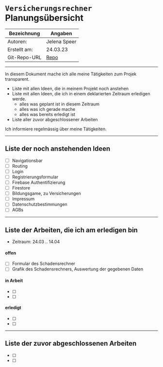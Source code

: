 # `Versicherungsrechner` Planungsübersicht

| Bezeichnung  | Angaben                                                   |
| ------------ | --------------------------------------------------------- |
| Autoren:     | Jelena Speer                                              |
| Erstellt am: | 24.03.23                                                  |
| Git-Repo-URL | [Repo](https://github.com/Jelenal1/Versicherungsrechner_bbw) |

---

In diesem Dokument mache ich alle meine Tätigkeiten zum Projek transparent.

* Liste mit allen Ideen, die in meinem Projekt noch anstehen
* Liste mit allen Ideen, die ich in einem deklarierten Zeitraum erledigen werde.
  * alles was geplant ist in diesem Zeitraum
  * alles was ich gerade mache
  * alles was bereits erledigt ist
* Liste aller zuvor abgeschlossener Arbeiten

Ich informiere regelmässig über meine Tätigkeiten.

---

## Liste der noch anstehenden Ideen

* [ ] Navigationsbar
* [ ] Routing
* [ ] Login
* [ ] Registrierungsformular
* [ ] Firebase Authentifizierung
* [ ] Firestore
* [ ] Bildungsgame, zu Versicherungen
* [ ] Impressum
* [ ] Datenschutzbestimmungen
* [ ] AGBs

---

## Liste der Arbeiten, die ich am erledigen bin

* Zeitraum: 24.03 .. 14.04

#### offen

* [ ] 
  Formular des Schadensrechner
* [ ] 
   Grafik des Schadensrechners, Auswertung der gegebenen Daten

#### in Arbeit

* [ ] 
  <Idee>
* [ ] 
  <Idee>

#### erledigt

* [ ] 
  <Idee>
* [ ] 
  <Idee>

---

## Liste der zuvor abgeschlossenen Arbeiten

* [ ] 
  <Idee>
* [ ] 
  <Idee>
